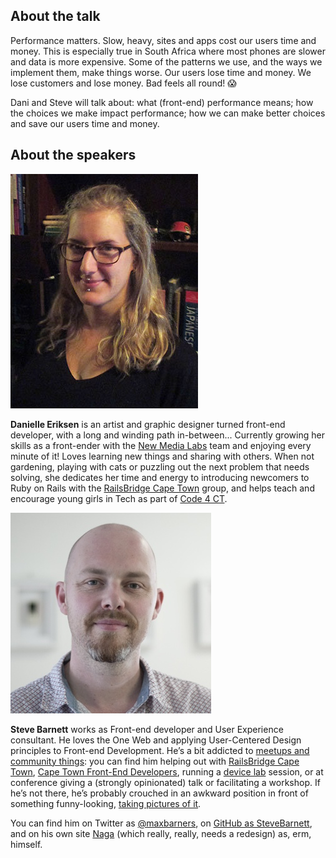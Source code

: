 ## About the talk

Performance matters. Slow, heavy, sites and apps cost our users time and money. This is especially true in South Africa where most phones are slower and data is more expensive. Some of the patterns we use, and the ways we implement them, make things worse. Our users lose time and money. We lose customers and lose money. Bad feels all round! 😱

Dani and Steve will talk about: what (front-end) performance means; how the choices we make impact performance; how we can make better choices and save our users time and money.

## About the speakers

![](img/dani.jpg)

**Danielle Eriksen** is an artist and graphic designer turned front-end developer, with a long and winding path in-between... Currently growing her skills as a front-ender with the [New Media Labs](http://newmedialabs.co.za/) team and enjoying every minute of it! Loves learning new things and sharing with others. When not gardening, playing with cats or puzzling out the next problem that needs solving, she dedicates her time and energy to introducing newcomers to Ruby on Rails with the [RailsBridge Cape Town](https://railsbridgecapetown.org/) group, and helps teach and encourage young girls in Tech as part of [Code 4 CT](http://code4ct.com/).

![](img/steve.jpg)

**Steve Barnett** works as Front-end developer and User Experience consultant. He loves the One Web and applying User-Centered Design principles to Front-end Development. He’s a bit addicted to [meetups and community things](https://naga.co.za/community/): you can find him helping out with [RailsBridge Cape Town](https://railsbridgecapetown.org/), [Cape Town Front-End Developers](http://www.meetup.com/ctfeds/), running a [device lab](http://devicelab.co.za/) session, or at conference giving a (strongly opinionated) talk or facilitating a workshop. If he’s not there, he’s probably crouched in an awkward position in front of something funny-looking, [taking pictures of it](https://www.flickr.com/photos/maximilianbarners/).

You can find him on Twitter as [@maxbarners](https://twitter.com/maxbarners), on [GitHub as SteveBarnett](https://github.com/SteveBarnett/), and on his own site [Naga](http://naga.co.za/) (which really, really, needs a redesign) as, erm, himself.
